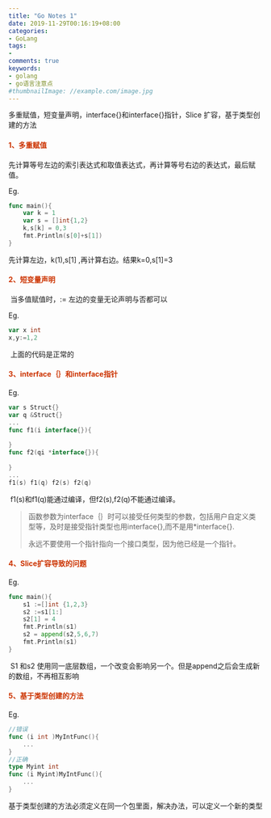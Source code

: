 ```yaml
---
title: "Go Notes 1"
date: 2019-11-29T00:16:19+08:00
categories:
- GoLang
tags:
- 
comments: true
keywords:
- golang
- go语言注意点
#thumbnailImage: //example.com/image.jpg  
---
```


  多重赋值，短变量声明，interface{}和interface{}指针，Slice 扩容，基于类型创建的方法

<!--more-->

#### <font color=#CC3300>1、多重赋值</font> ####

​	先计算等号左边的索引表达式和取值表达式，再计算等号右边的表达式，最后赋值。

Eg.

```go
func main(){
    var k = 1
    var s = []int{1,2}
    k,s[k] = 0,3
    fmt.Println(s[0]+s[1])
}
```

先计算左边，k(1),s[1] ,再计算右边。结果k=0,s[1]=3

#### <font color=#CC3300>2、短变量声明</font> ####

​	当多值赋值时，:= 左边的变量无论声明与否都可以

Eg.

```go
var x int
x,y:=1,2
```

​	上面的代码是正常的

#### <font color=#CC3300>3、interface｛｝和interface指针</font> ####

Eg.

```go
var s Struct{}
var q &Struct{}
...
func f1(i interface{}){
    
}
func f2(qi *interface{}){
    
}
...
f1(s) f1(q) f2(s) f2(q)
```

​	f1(s)和f1(q)能通过编译，但f2(s),f2(q)不能通过编译。

> 函数参数为interface｛｝时可以接受任何类型的参数，包括用户自定义类型等，及时是接受指针类型也用interface{},而不是用*interface{}.
>
> 永远不要使用一个指针指向一个接口类型，因为他已经是一个指针。
> 

#### <font color=#CC3300>4、Slice扩容导致的问题</font> ####

Eg.

```go
func main(){
    s1 :=[]int {1,2,3}
    s2 :=s1[1:]
    s2[1] = 4
    fmt.Println(s1)
    s2 = append(s2,5,6,7)
    fmt.Println(s1)
}
```

​	S1 和s2 使用同一底层数组，一个改变会影响另一个。但是append之后会生成新的数组，不再相互影响

#### <font color=#CC3300>5、基于类型创建的方法</font> ####

Eg.

```go
//错误
func (i int )MyIntFunc(){
    ...
}
//正确
type Myint int
func (i Myint)MyIntFunc(){
    ...
}
```

​	基于类型创建的方法必须定义在同一个包里面，解决办法，可以定义一个新的类型

